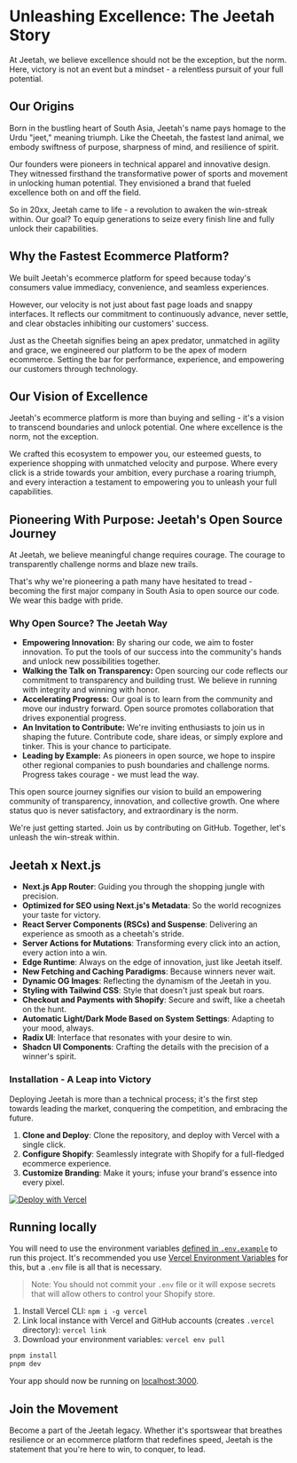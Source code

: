 # Unleashing Excellence: The Jeetah Story

At Jeetah, we believe excellence should not be the exception, but the norm. Here, victory is not an event but a mindset - a relentless pursuit of your full potential.

## Our Origins

Born in the bustling heart of South Asia, Jeetah's name pays homage to the Urdu "jeet," meaning triumph. Like the Cheetah, the fastest land animal, we embody swiftness of purpose, sharpness of mind, and resilience of spirit.

Our founders were pioneers in technical apparel and innovative design. They witnessed firsthand the transformative power of sports and movement in unlocking human potential. They envisioned a brand that fueled excellence both on and off the field.

So in 20xx, Jeetah came to life - a revolution to awaken the win-streak within. Our goal? To equip generations to seize every finish line and fully unlock their capabilities.

## Why the Fastest Ecommerce Platform?

We built Jeetah's ecommerce platform for speed because today's consumers value immediacy, convenience, and seamless experiences.

However, our velocity is not just about fast page loads and snappy interfaces. It reflects our commitment to continuously advance, never settle, and clear obstacles inhibiting our customers' success.

Just as the Cheetah signifies being an apex predator, unmatched in agility and grace, we engineered our platform to be the apex of modern ecommerce. Setting the bar for performance, experience, and empowering our customers through technology.

## Our Vision of Excellence

Jeetah's ecommerce platform is more than buying and selling - it's a vision to transcend boundaries and unlock potential. One where excellence is the norm, not the exception.

We crafted this ecosystem to empower you, our esteemed guests, to experience shopping with unmatched velocity and purpose. Where every click is a stride towards your ambition, every purchase a roaring triumph, and every interaction a testament to empowering you to unleash your full capabilities.

## Pioneering With Purpose: Jeetah's Open Source Journey

At Jeetah, we believe meaningful change requires courage. The courage to transparently challenge norms and blaze new trails.

That's why we're pioneering a path many have hesitated to tread - becoming the first major company in South Asia to open source our code. We wear this badge with pride.

### Why Open Source? The Jeetah Way

- **Empowering Innovation:** By sharing our code, we aim to foster innovation. To put the tools of our success into the community's hands and unlock new possibilities together.
- **Walking the Talk on Transparency:** Open sourcing our code reflects our commitment to transparency and building trust. We believe in running with integrity and winning with honor.
- **Accelerating Progress:** Our goal is to learn from the community and move our industry forward. Open source promotes collaboration that drives exponential progress.
- **An Invitation to Contribute:** We're inviting enthusiasts to join us in shaping the future. Contribute code, share ideas, or simply explore and tinker. This is your chance to participate.
- **Leading by Example:** As pioneers in open source, we hope to inspire other regional companies to push boundaries and challenge norms. Progress takes courage - we must lead the way.

This open source journey signifies our vision to build an empowering community of transparency, innovation, and collective growth. One where status quo is never satisfactory, and extraordinary is the norm.

We're just getting started. Join us by contributing on GitHub. Together, let's unleash the win-streak within.

## Jeetah x Next.js

- **Next.js App Router**: Guiding you through the shopping jungle with precision.
- **Optimized for SEO using Next.js's Metadata**: So the world recognizes your taste for victory.
- **React Server Components (RSCs) and Suspense**: Delivering an experience as smooth as a cheetah's stride.
- **Server Actions for Mutations**: Transforming every click into an action, every action into a win.
- **Edge Runtime**: Always on the edge of innovation, just like Jeetah itself.
- **New Fetching and Caching Paradigms**: Because winners never wait.
- **Dynamic OG Images**: Reflecting the dynamism of the Jeetah in you.
- **Styling with Tailwind CSS**: Style that doesn't just speak but roars.
- **Checkout and Payments with Shopify**: Secure and swift, like a cheetah on the hunt.
- **Automatic Light/Dark Mode Based on System Settings**: Adapting to your mood, always.
- **Radix UI**: Interface that resonates with your desire to win.
- **Shadcn UI Components**: Crafting the details with the precision of a winner's spirit.

### Installation - A Leap into Victory

Deploying Jeetah is more than a technical process; it's the first step towards leading the market, conquering the competition, and embracing the future.

1. **Clone and Deploy**: Clone the repository, and deploy with Vercel with a single click.
2. **Configure Shopify**: Seamlessly integrate with Shopify for a full-fledged ecommerce experience.
3. **Customize Branding**: Make it yours; infuse your brand's essence into every pixel.

[![Deploy with Vercel](https://vercel.com/button)](https://vercel.com/new/clone?repository-url=https%3A%2F%2Fgithub.com%2Fsrizvi%2Fjeetah&project-name=jeetah&repo-name=jeetah&env=COMPANY_NAME,SHOPIFY_REVALIDATION_SECRET,SHOPIFY_STORE_DOMAIN,SHOPIFY_STOREFRONT_ACCESS_TOKEN,SITE_NAME,TWITTER_CREATOR,TWITTER_SITE)

## Running locally

You will need to use the environment variables [defined in `.env.example`](.env.example) to run this project. It's recommended you use [Vercel Environment Variables](https://vercel.com/docs/concepts/projects/environment-variables) for this, but a `.env` file is all that is necessary.

> Note: You should not commit your `.env` file or it will expose secrets that will allow others to control your Shopify store.

1. Install Vercel CLI: `npm i -g vercel`
2. Link local instance with Vercel and GitHub accounts (creates `.vercel` directory): `vercel link`
3. Download your environment variables: `vercel env pull`

```bash
pnpm install
pnpm dev
```

Your app should now be running on [localhost:3000](http://localhost:3000/).

## Join the Movement

Become a part of the Jeetah legacy. Whether it's sportswear that breathes resilience or an ecommerce platform that redefines speed, Jeetah is the statement that you're here to win, to conquer, to lead.
